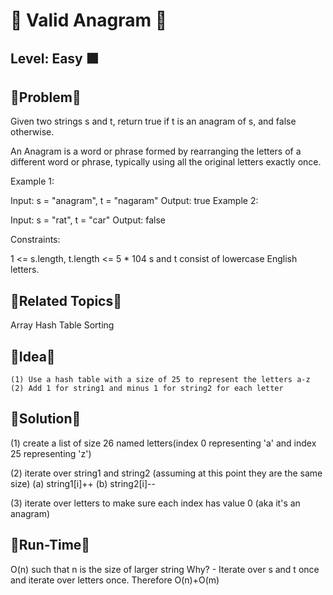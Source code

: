 # 🔴 Valid Anagram 🔴

## Level: Easy 🟩

🔹Problem🔹
---------------------------------------------------------------------------------
Given two strings s and t, return true if t is an anagram of s, and false otherwise.

An Anagram is a word or phrase formed by rearranging the letters of a different word or phrase, typically using all the original letters exactly once.

 

Example 1:

Input: s = "anagram", t = "nagaram"
Output: true
Example 2:

Input: s = "rat", t = "car"
Output: false
 

Constraints:

1 <= s.length, t.length <= 5 * 104
s and t consist of lowercase English letters.



🔹Related Topics🔹
---------------------------------------------------------------------------------
Array
Hash Table
Sorting

🔹Idea🔹
---------------------------------------------------------------------------------
    (1) Use a hash table with a size of 25 to represent the letters a-z
    (2) Add 1 for string1 and minus 1 for string2 for each letter

🔹Solution🔹
---------------------------------------------------------------------------------

(1) create a list of size 26 named letters(index 0 representing 'a' and index 25 representing 'z')

(2) iterate over string1 and string2 (assuming at this point they are the same size)
    (a) string1[i]++
    (b) string2[i]--

(3) iterate over letters to make sure each index has value 0 (aka it's an anagram)

🔹Run-Time🔹
---------------------------------------------------------------------------------
O(n) such that n is the size of larger string
Why? - Iterate over s and t once and iterate over letters once. Therefore O(n)+O(m)
